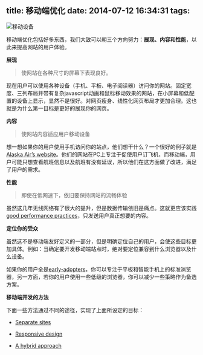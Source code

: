 title: 移动端优化
date: 2014-07-12 16:34:31
tags:
---
![移动设备](http://img1.picbed.org/uploads/2014/07/5366d0160924ab183425ee3937fae6cd7b890b88.jpg.png)

移动端优化包括好多东西，我们大致可以朝三个方向努力：__展现、内容和性能__，以此来提高网站的用户体验。

__展现__

>使网站在各种尺寸的屏幕下表现良好。

现在用户可以使用各种设备（手机、平板、电子阅读器）访问你的网站。固定宽度、三列布局并带有复杂javascript动画和鼠标移动效果的网站，在小屏幕和低配置的设备上显示，显然不是很好。对网页瘦身、线性化网页布局才更加合理。这也就是为什么第一目标是更好的展现你的网页。

__内容__

>使网站内容适应用户移动设备

想一想如果你的用户使用手机访问你的站点，他们想干什么？一个很好的例子就是[Alaska Air’s website](http://www.alaskaair.com/)。他们的网站在PC上专注于促使用户订飞机，而移动端，用户可能只想查看航班信息以及航班有没有延误，所以他们在这方面做了改进，满足了用户的需求。

__性能__

>即使在低网速下，依旧要保持网站的流畅体验

<!-- more -->

虽然这几年无线网络有了很大的提升，但是数据传输依旧是痛点。这就更应该实践[good performance practices](http://developer.yahoo.com/performance/rules.html)，只发送用户真正想要的内容。

__定位你的受众__

虽然这不是移动端友好定义的一部分，但是明确定位自己的用户，会使这些目标更加具体。例如：当确定要开发移动端站点时，绝对要定位兼容到什么浏览器以及什么设备。

如果你的用户全是[early-adopters](http://searchservervirtualization.techtarget.com/definition/early-adopter)，你可以专注于平板和智能手机上的标准浏览器，另一方面，若你的用户使用一些低级的浏览器，你可以减少一些策略作为备选方案。

__移动端开发的方法__

下面一些方法通过不同的途径，实现了上面所设定的目标：

*	[Separate sites](https://developer.mozilla.org/en/Web_development/Mobile/Separate_sites)

*	[Responsive design](https://developer.mozilla.org/en/Web_development/Mobile/Responsive_design)

*	[A hybrid approach](https://developer.mozilla.org/en/Web_development/Mobile/A_hybrid_approach)




